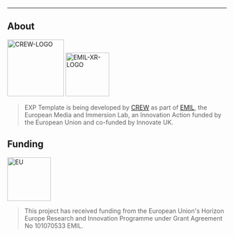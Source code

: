 
***

## About
<img src="https://github.com/user-attachments/assets/2ffa225b-2966-4f68-8106-3fd403fd6988" alt="CREW-LOGO" width="130"/>  
<img src="https://emil-xr.eu/wp-content/uploads/2022/10/logo_emil-272x300.png)" alt="EMIL-XR-LOGO" width="100"/>

> EXP Template is being developed by [CREW](http://crew.brussels) as part of [EMIL](https://emil-xr.eu/), the European Media and Immersion Lab, an Innovation Action funded by the European Union and co-funded by Innovate UK. 

## Funding
<img src="https://emil-xr.eu/wp-content/uploads/2022/10/EN-Funded-by-the-EU-POS-1024x215.png)" alt="EU" height="100"/>

> This project has received funding from the European Union's Horizon Europe Research and Innovation Programme under Grant Agreement No 101070533 EMIL.
